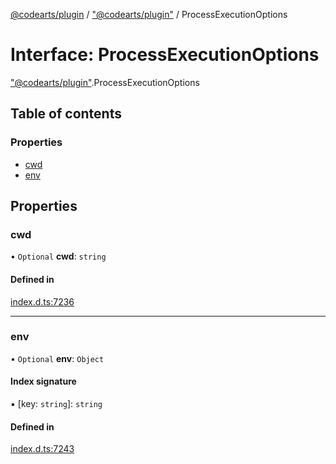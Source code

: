 [@codearts/plugin](../README.md) / ["@codearts/plugin"](../modules/_codearts_plugin_.md) / ProcessExecutionOptions

# Interface: ProcessExecutionOptions

["@codearts/plugin"](../modules/_codearts_plugin_.md).ProcessExecutionOptions

## Table of contents

### Properties

- [cwd](codearts_plugin_.ProcessExecutionOptions.md#cwd)
- [env](codearts_plugin_.ProcessExecutionOptions.md#env)

## Properties

### cwd

• `Optional` **cwd**: `string`

#### Defined in

[index.d.ts:7236](https://github.com/huaweicloud/cloudide-plugin-api/blob/b58031b/index.d.ts#L7236)

___

### env

• `Optional` **env**: `Object`

#### Index signature

▪ [key: `string`]: `string`

#### Defined in

[index.d.ts:7243](https://github.com/huaweicloud/cloudide-plugin-api/blob/b58031b/index.d.ts#L7243)

